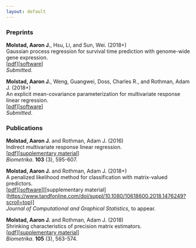 ```yaml
---
layout: default
---
```

### Preprints
**Molstad, Aaron J.**, Hsu, Li, and Sun, Wei. (2018+) <br>
Gaussian process regression for survival time prediction with genome-wide gene expression. <br>
[[pdf](https://www.dropbox.com/s/67kboumboq7vs7o/SurvGPR_arXiv.pdf?dl=0)][[software](https://github.com/ajmolstad/SurvGPR)]<br> *Submitted*. 

**Molstad, Aaron J.**, Weng, Guangwei, Doss, Charles R., and Rothman, Adam J. (2018+)<br>
An explicit mean-covariance parameterization for multivariate response linear regression. <br>
[[pdf](https://www.dropbox.com/s/9urr3jh751lzt74/MCMVR_arXiv.pdf?dl=0)][[software](https://github.com/ajmolstad/MCMVR)]<br>
*Submitted*. <br>



### Publications
**Molstad, Aaron J.** and Rothman, Adam J. (2016) <br>
Indirect multivariate response linear regression. <br>
[[pdf](https://academic.oup.com/biomet/article-abstract/103/3/595/1744444/Indirect-multivariate-response-linear-regression?redirectedFrom=fulltext)][[supplementary material](https://academic.oup.com/biomet/article/103/3/595/1744444#supplementary-data)]<br>
*Biometrika*. **103** (3), 595-607.<br>

**Molstad, Aaron J.**  and Rothman, Adam J. (2018+)<br>
A penalized likelihood method for classification with matrix-valued predictors. <br>
[[pdf](pages/MatrixLDA.pdf)][[software](https://cran.r-project.org/web/packages/MatrixLDA/.)][[supplementary material](https://www.tandfonline.com/doi/suppl/10.1080/10618600.2018.1476249?scroll=top)] <br>
*Journal of Computational and Graphical Statistics*, to appear. <br>


**Molstad, Aaron J.** and Rothman, Adam J. (2018) <br>
Shrinking characteristics of precision matrix estimators. <br>
[[pdf](https://academic.oup.com/biomet/article/105/3/563/4994725?guestAccessKey=34dcd085-e992-4398-a8f9-a56cb3ac9207)][[supplementary material](https://academic.oup.com/biomet/article/105/3/563/4994725?guestAccessKey=34dcd085-e992-4398-a8f9-a56cb3ac9207#supplementary-data)]<br>
*Biometrika*. **105** (3), 563-574. <br>
